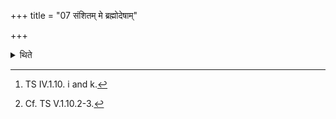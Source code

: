 +++
title = "07 संशितम् मे ब्रह्मोदेषाम्"

+++

<details><summary>थिते</summary>

7. While making the sacrificer utter the last two verses beginning with saṁśitaṁ me brahma and udeṣāṁ bāhū atiram[^1] (the Adhvaryu) puts two fuel-sticks of Udumbara (-tree) in the fire in the pan silently (without any formula).[^2]  

[^1]: TS IV.1.10. i and k.   

[^2]: Cf. TS V.1.10.2-3. 
</details>
